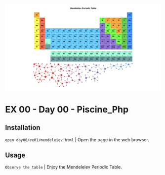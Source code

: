 <img src="../../resources/images/mendeleiev.png" width="1200">

# EX 00 - Day 00 - Piscine_Php

## Installation
`open day00/ex01/mendeleiev.html` | Open the page in the web browser.

## Usage
`Observe the table` | Enjoy the Mendeleiev Periodic Table.
